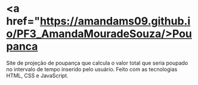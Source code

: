 # <a href="https://amandams09.github.io/PF3_AmandaMouradeSouza/>Poupanca</a>
Site de projeção de poupança que calcula o valor total que seria poupado no intervalo de tempo inserido pelo usuário.
Feito com as tecnologias HTML, CSS e JavaScript.